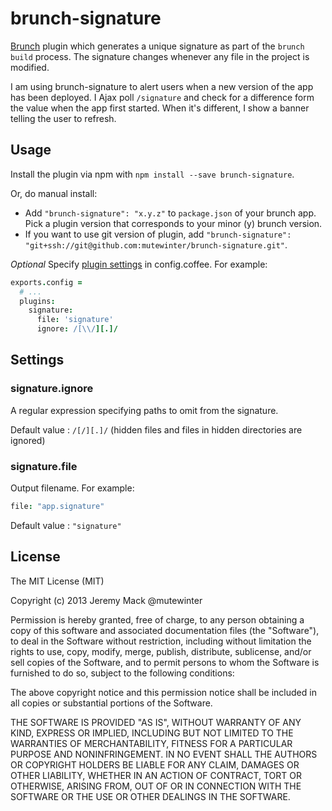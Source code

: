 # brunch-signature

[Brunch][] plugin which generates a unique signature as part of the `brunch
build` process. The signature changes whenever any file in the project is
modified.

I am using brunch-signature to alert users when a new version of the app has
been deployed. I Ajax poll `/signature` and check for a difference form the
value when the app first started. When it's different, I show a banner telling
the user to refresh.

## Usage

Install the plugin via npm with `npm install --save brunch-signature`.

Or, do manual install:

* Add `"brunch-signature": "x.y.z"` to `package.json` of your brunch app.
  Pick a plugin version that corresponds to your minor (y) brunch version.
* If you want to use git version of plugin, add
`"brunch-signature": "git+ssh://git@github.com:mutewinter/brunch-signature.git"`.

_Optional_ Specify [plugin settings](#settings) in config.coffee. For example:

```coffeescript
exports.config =
  # ...
  plugins:
    signature:
      file: 'signature'
      ignore: /[\\/][.]/
```

## Settings

### signature.ignore

A regular expression specifying paths to omit from the signature.

Default value : `/[/][.]/` (hidden files and files in hidden directories are ignored)

### signature.file

Output filename. For example:

```coffeescript
file: "app.signature"
```

Default value : `"signature"`

## License

The MIT License (MIT)

Copyright (c) 2013 Jeremy Mack @mutewinter

Permission is hereby granted, free of charge, to any person obtaining a copy
of this software and associated documentation files (the "Software"), to deal
in the Software without restriction, including without limitation the rights
to use, copy, modify, merge, publish, distribute, sublicense, and/or sell
copies of the Software, and to permit persons to whom the Software is
furnished to do so, subject to the following conditions:

The above copyright notice and this permission notice shall be included in
all copies or substantial portions of the Software.

THE SOFTWARE IS PROVIDED "AS IS", WITHOUT WARRANTY OF ANY KIND, EXPRESS OR
IMPLIED, INCLUDING BUT NOT LIMITED TO THE WARRANTIES OF MERCHANTABILITY,
FITNESS FOR A PARTICULAR PURPOSE AND NONINFRINGEMENT. IN NO EVENT SHALL THE
AUTHORS OR COPYRIGHT HOLDERS BE LIABLE FOR ANY CLAIM, DAMAGES OR OTHER
LIABILITY, WHETHER IN AN ACTION OF CONTRACT, TORT OR OTHERWISE, ARISING FROM,
OUT OF OR IN CONNECTION WITH THE SOFTWARE OR THE USE OR OTHER DEALINGS IN
THE SOFTWARE.

[Brunch]: http://brunch.io
